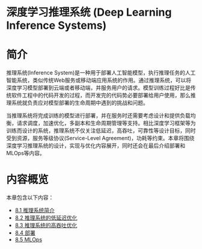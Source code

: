 <!--Copyright © Microsoft Corporation. All rights reserved.
  适用于[License](https://github.com/microsoft/AI-System/blob/main/LICENSE)版权许可-->


# 深度学习推理系统 (Deep Learning Inference Systems)

# 简介 

推理系统(Inference System)是一种用于部署人工智能模型，执行推理任务的人工智能系统，类似传统Web服务或移动端应用系统的作用。通过推理系统，可以将深度学习模型部署到云端或者移动端，并服务用户的请求。模型训练过程好比是传统软件工程中的代码开发的过程，而开发完的代码势必要部署给用户使用，那么推理系统就负责应对模型部署的生命周期中遇到的挑战和问题。

当推理系统将完成训练的模型进行部署，并在服务时还需要考虑设计和提供负载均衡，请求调度，加速优化，多副本和生命周期管理等支持。相比深度学习框架等为训练而设计的系统，推理系统不仅关注低延迟，高吞吐，可靠性等设计目标，同时受到资源，服务等级协议(Service-Level Agreement)，功耗等约束。本章将围绕深度学习推理系统的设计，实现与优化内容展开，同时还会在最后介绍部署和MLOps等内容。

# 内容概览

本章包含以下内容：

- [8.1 推理系统简介](8.1-推理系统简介)
- [8.2 推理系统的低延迟优化](8.2-推理系统的低延迟优化.md)
- [8.3 推理系统的高吞吐优化](8.3-推理系统的高吞吐优化.md)
- [8.4 部署](8.4-部署.md)
- [8.5 MLOps](8.5-MLOps.md)

